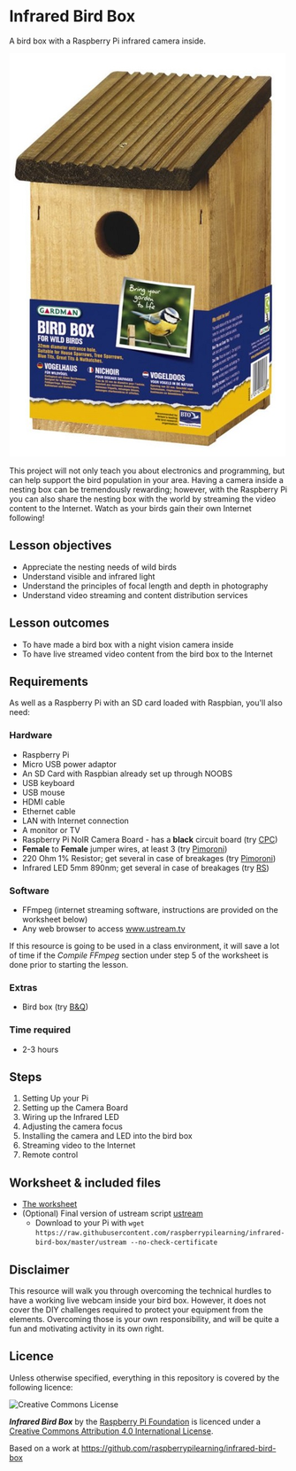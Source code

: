 # Infrared Bird Box

A bird box with a Raspberry Pi infrared camera inside.

[![](images/cover.jpg)](http://www.gardman.co.uk/wild-bird-care)

This project will not only teach you about electronics and programming, but can help support the bird population in your area. Having a camera inside a nesting box can be tremendously rewarding; however, with the Raspberry Pi you can also share the nesting box with the world by streaming the video content to the Internet. Watch as your birds gain their own Internet following!

## Lesson objectives

- Appreciate the nesting needs of wild birds
- Understand visible and infrared light
- Understand the principles of focal length and depth in photography
- Understand video streaming and content distribution services

## Lesson outcomes

- To have made a bird box with a night vision camera inside
- To have live streamed video content from the bird box to the Internet

## Requirements

As well as a Raspberry Pi with an SD card loaded with Raspbian, you'll also need:

### Hardware

- Raspberry Pi
- Micro USB power adaptor
- An SD Card with Raspbian already set up through NOOBS
- USB keyboard
- USB mouse
- HDMI cable
- Ethernet cable
- LAN with Internet connection
- A monitor or TV
- Raspberry Pi NoIR Camera Board - has a **black** circuit board (try [CPC](http://cpc.farnell.com/jsp/search/productdetail.jsp?sku=SC13223))
- **Female** to **Female** jumper wires, at least 3 (try [Pimoroni](http://shop.pimoroni.com/collections/components))
- 220 Ohm 1% Resistor; get several in case of breakages (try [Pimoroni](http://shop.pimoroni.com/collections/components))
- Infrared LED 5mm 890nm; get several in case of breakages (try [RS](http://uk.rs-online.com/web/p/ir-leds/6997663/))

### Software

- FFmpeg (internet streaming software, instructions are provided on the worksheet below)
- Any web browser to access www.ustream.tv

If this resource is going to be used in a class environment, it will save a lot of time if the *Compile FFmpeg* section under step 5 of the worksheet is done prior to starting the lesson.

### Extras

- Bird box (try [B&Q](http://www.diy.com/nav/garden/pet-bird-care/bird-care/nesting_boxes/Gardman-Wild-Bird-Nest-Box-9374965))

### Time required

- 2-3 hours

## Steps

1. Setting Up your Pi
1. Setting up the Camera Board
1. Wiring up the Infrared LED
1. Adjusting the camera focus
1. Installing the camera and LED into the bird box
1. Streaming video to the Internet
1. Remote control

## Worksheet & included files

- [The worksheet](./WORKSHEET.md)
- (Optional) Final version of ustream script [ustream](https://raw.githubusercontent.com/raspberrypilearning/infrared-bird-box/master/ustream)
  - Download to your Pi with `wget https://raw.githubusercontent.com/raspberrypilearning/infrared-bird-box/master/ustream --no-check-certificate`

## Disclaimer

This resource will walk you through overcoming the technical hurdles to have a working live webcam inside your bird box. However, it does not cover the DIY challenges required to protect your equipment from the elements. Overcoming those is your own responsibility, and will be quite a fun and motivating activity in its own right.

## Licence

Unless otherwise specified, everything in this repository is covered by the following licence:

![Creative Commons License](http://i.creativecommons.org/l/by-sa/4.0/88x31.png)

***Infrared Bird Box*** by the [Raspberry Pi Foundation](http://raspberrypi.org) is licenced under a [Creative Commons Attribution 4.0 International License](http://creativecommons.org/licenses/by-sa/4.0/).

Based on a work at https://github.com/raspberrypilearning/infrared-bird-box
